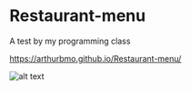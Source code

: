 # Restaurant-menu
A test by my programming class

https://arthurbmo.github.io/Restaurant-menu/

![alt text](https://raw.githubusercontent.com/ArthurBMO/Restaurant-menu/master/example.png)
